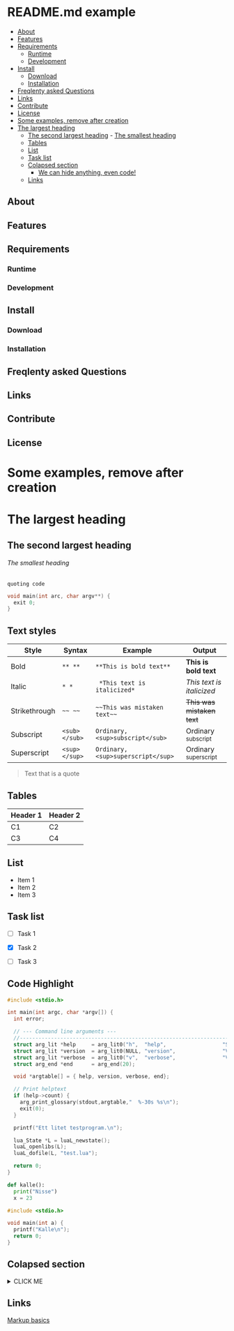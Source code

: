 
# README.md example


<!-- START doctoc generated TOC please keep comment here to allow auto update -->
<!-- DON'T EDIT THIS SECTION, INSTEAD RE-RUN doctoc TO UPDATE -->

  - [About](#about)
  - [Features](#features)
  - [Requirements](#requirements)
    - [Runtime](#runtime)
    - [Development](#development)
  - [Install](#install)
    - [Download](#download)
    - [Installation](#installation)
  - [Freqlenty asked Questions](#freqlenty-asked-questions)
  - [Links](#links)
  - [Contribute](#contribute)
  - [License](#license)
  - [Some examples, remove after creation](#some-examples-remove-after-creation)
- [The largest heading](#the-largest-heading)
  - [The second largest heading](#the-second-largest-heading)
          - [The smallest heading](#the-smallest-heading)
  - [Tables](#tables)
  - [List](#list)
  - [Task list](#task-list)
  - [Colapsed section](#colapsed-section)
      - [We can hide anything, even code!](#we-can-hide-anything-even-code)
  - [Links](#links-1)

<!-- END doctoc generated TOC please keep comment here to allow auto update -->

## About


## Features


## Requirements

### Runtime

### Development


## Install

### Download

### Installation


## Freqlenty asked Questions


## Links


## Contribute


## License 


# Some examples, remove after creation

# The largest heading
## The second largest heading
###### The smallest heading


`quoting code`

```c
void main(int arc, char argv**) {
  exit 0;
}
```

## Text styles

| Style  | Syntax  | Example | Output |
|------- |-------- |---------|--------|
| Bold   | `** **` | `**This is bold text**`  | **This is bold text** |
| Italic | `* *`   | ` *This text is italicized*` | *This text is italicized* |
| Strikethrough | `~~ ~~` | `~~This was mistaken text~~` | ~~This was mistaken text~~ |
| Subscript | `<sub> </sub>` | `Ordinary, <sup>subscript</sub>` | Ordinary <sub>subscript</sub> |
| Superscript | `<sup> </sup>` | `Ordinary, <sup>superscript</sup>` | Ordinary <sup>superscript</sup> |

> Text that is a quote

## Tables

| Header 1 | Header 2 |
| -------- | -------- |
|   C1     | C2       |
|   C3     | C4       |


## List

- Item 1
- Item 2
- Item 3

## Task list

- [ ] Task 1
- [x] Task 2
- [ ] Task 3


## Code Highlight

```c 
#include <stdio.h>

int main(int argc, char *argv[]) {
  int error;

  // --- Command line arguments ---
  //---------------------------------------------------------------------------
  struct arg_lit *help     = arg_lit0("h",  "help",                  "Show help");
  struct arg_lit *version  = arg_lit0(NULL, "version",               "Version");
  struct arg_lit *verbose  = arg_lit0("v",  "verbose",               "Verbose output");
  struct arg_end *end      = arg_end(20);

  void *argtable[] = { help, version, verbose, end};

  // Print helptext
  if (help->count) {
    arg_print_glossary(stdout,argtable,"  %-30s %s\n");
    exit(0);
  }

  printf("Ett litet testprogram.\n");

  lua_State *L = luaL_newstate();
  luaL_openlibs(L);
  luaL_dofile(L, "test.lua");

  return 0;
}
```

```python
def kalle():
  print("Nisse")
  x = 23
```

```c
#include <stdio.h>

void main(int a) {
  printf("Kalle\n");
  return 0;
}
```


## Colapsed section

<details><summary>CLICK ME</summary>
<p>

### We can hide anything, even code!

```ruby
puts "Hello World"
```

</p>
</details>

## Links

[Markup basics](https://docs.github.com/en/get-started/writing-on-github/working-with-advanced-formatting/autolinked-references-and-urls)
